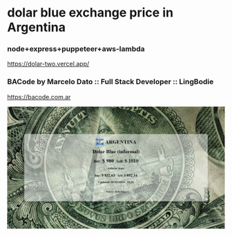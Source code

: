 # dolar blue exchange price in Argentina
### node+express+puppeteer+aws-lambda
https://dolar-two.vercel.app/

### BACode by Marcelo Dato :: Full Stack Developer :: LingBodie
https://bacode.com.ar

![](https://github.com/mdato/dolar/blob/main/dolarblue.jpg)
